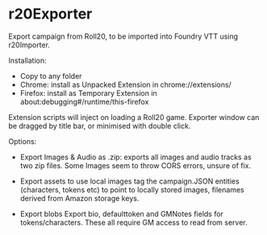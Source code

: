 # r20Exporter
Export campaign from Roll20, to be imported into Foundry VTT using r20Importer.

Installation:
  - Copy to any folder
  - Chrome: install as Unpacked Extension in chrome://extensions/
  - Firefox: install as Temporary Extension in about:debugging#/runtime/this-firefox

Extension scripts will inject on loading a Roll20 game. Exporter window can be
dragged by title bar, or minimised with double click.

Options:
  - Export Images & Audio as .zip: 
      exports all images and audio tracks as two zip files. Some Images seem to
      throw CORS errors, unsure of fix.
      
  - Export assets to use local images
      tag the campaign.JSON entities (characters, tokens etc) to point to locally 
      stored images, filenames derived from Amazon storage keys.
      
  - Export blobs
      Export bio, defaulttoken and GMNotes fields for tokens/characters. These all
      require GM access to read from server.
